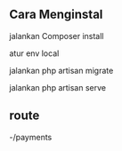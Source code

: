 ## Cara Menginstal
<p>jalankan Composer install</p>
<p>atur env local<p>
<p>jalankan php artisan migrate<p>
<p>jalankan php artisan serve</p>

## route
-/payments

